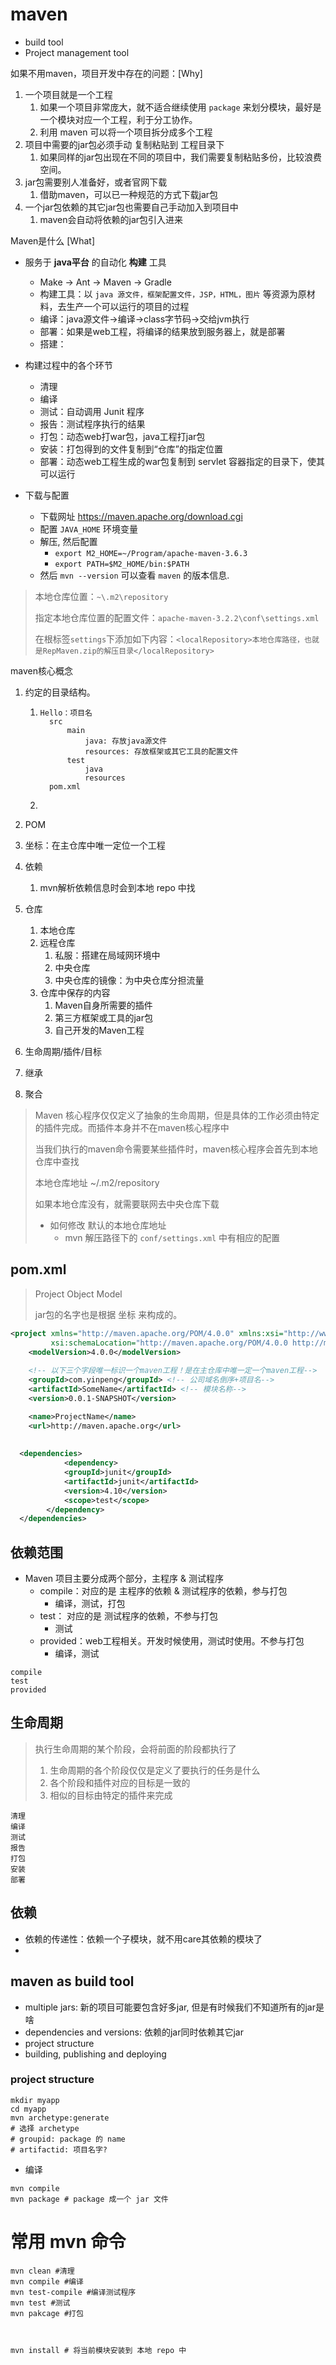 # maven

* build tool
* Project management tool



如果不用maven，项目开发中存在的问题：[Why]

1. 一个项目就是一个工程
   1. 如果一个项目非常庞大，就不适合继续使用 `package` 来划分模块，最好是一个模块对应一个工程，利于分工协作。
   2. 利用 maven 可以将一个项目拆分成多个工程
2. 项目中需要的jar包必须手动 复制粘贴到 工程目录下
   1. 如果同样的jar包出现在不同的项目中，我们需要复制粘贴多份，比较浪费空间。
3. jar包需要别人准备好，或者官网下载
   1. 借助maven，可以已一种规范的方式下载jar包
4. 一个jar包依赖的其它jar包也需要自己手动加入到项目中
   1. maven会自动将依赖的jar包引入进来



Maven是什么 [What]

* 服务于 **java平台** 的自动化 **构建** 工具
  * Make -> Ant -> Maven -> Gradle
  * 构建工具：以 `java 源文件，框架配置文件，JSP，HTML，图片` 等资源为原材料，去生产一个可以运行的项目的过程
  * 编译：java源文件->编译->class字节码->交给jvm执行
  * 部署：如果是web工程，将编译的结果放到服务器上，就是部署
  * 搭建：
* 构建过程中的各个环节
  * 清理
  * 编译
  * 测试：自动调用 Junit 程序
  * 报告：测试程序执行的结果
  * 打包：动态web打war包，java工程打jar包
  * 安装：打包得到的文件复制到“仓库”的指定位置
  * 部署：动态web工程生成的war包复制到 servlet 容器指定的目录下，使其可以运行



* 下载与配置
  * 下载网址 https://maven.apache.org/download.cgi
  * 配置 `JAVA_HOME` 环境变量
  * 解压, 然后配置 
    * `export M2_HOME=~/Program/apache-maven-3.6.3`
    * `export PATH=$M2_HOME/bin:$PATH`
  * 然后 `mvn --version` 可以查看 `maven` 的版本信息.



> 本地仓库位置：`~\.m2\repository`
>
> 指定本地仓库位置的配置文件：`apache-maven-3.2.2\conf\settings.xml`
>
> 在根标签`settings`下添加如下内容：`<localRepository>本地仓库路径，也就是RepMaven.zip的解压目录</localRepository>`



maven核心概念

1. 约定的目录结构。

   1. ```shell
      Hello：项目名
      	src
      		main
      			java: 存放java源文件
      			resources: 存放框架或其它工具的配置文件
         	test
         		java
         		resources
      	pom.xml
      ```

   2. 

2. POM

3. 坐标：在主仓库中唯一定位一个工程

4. 依赖

   1. mvn解析依赖信息时会到本地 repo 中找

5. 仓库

   1. 本地仓库
   2. 远程仓库
      1. 私服：搭建在局域网环境中
      2. 中央仓库
      3. 中央仓库的镜像：为中央仓库分担流量
   3. 仓库中保存的内容
      1. Maven自身所需要的插件
      2. 第三方框架或工具的jar包
      3. 自己开发的Maven工程

6. 生命周期/插件/目标

7. 继承

8. 聚合



> Maven 核心程序仅仅定义了抽象的生命周期，但是具体的工作必须由特定的插件完成。而插件本身并不在maven核心程序中
>
> 当我们执行的maven命令需要某些插件时，maven核心程序会首先到本地仓库中查找
>
> 本地仓库地址 ~/.m2/repository
>
> 如果本地仓库没有，就需要联网去中央仓库下载
>
> * 如何修改 默认的本地仓库地址
>   * mvn 解压路径下的 `conf/settings.xml` 中有相应的配置





## pom.xml

> Project Object Model
>
> jar包的名字也是根据 坐标 来构成的。

```xml
<project xmlns="http://maven.apache.org/POM/4.0.0" xmlns:xsi="http://www.w3.org/2001/XMLSchema-instance"
         xsi:schemaLocation="http://maven.apache.org/POM/4.0.0 http://maven.apache.org/maven-v4_0_0.xsd">
    <modelVersion>4.0.0</modelVersion>
    
  	<!-- 以下三个字段唯一标识一个maven工程！是在主仓库中唯一定一个maven工程-->
  	<groupId>com.yinpeng</groupId> <!-- 公司域名倒序+项目名-->
    <artifactId>SomeName</artifactId> <!-- 模块名称-->
    <version>0.0.1-SNAPSHOT</version>

    <name>ProjectName</name>
    <url>http://maven.apache.org</url>
  
  
  <dependencies>
  			<dependency>
            <groupId>junit</groupId>
            <artifactId>junit</artifactId>
            <version>4.10</version>
            <scope>test</scope>
        </dependency>
  </dependencies>
```



## 依赖范围

* Maven 项目主要分成两个部分，主程序 & 测试程序
  * compile：对应的是 主程序的依赖 & 测试程序的依赖，参与打包
    * 编译，测试，打包
  * test： 对应的是 测试程序的依赖，不参与打包
    * 测试
  * provided：web工程相关。开发时候使用，测试时使用。不参与打包
    * 编译，测试

```
compile
test
provided
```



## 生命周期

> 执行生命周期的某个阶段，会将前面的阶段都执行了
>
> 1. 生命周期的各个阶段仅仅是定义了要执行的任务是什么
> 2. 各个阶段和插件对应的目标是一致的
> 3. 相似的目标由特定的插件来完成

```
清理
编译
测试
报告
打包
安装
部署
```



## 依赖

* 依赖的传递性：依赖一个子模块，就不用care其依赖的模块了
* 



## maven as build tool

* multiple jars: 新的项目可能要包含好多jar, 但是有时候我们不知道所有的jar是啥
* dependencies and versions: 依赖的jar同时依赖其它jar
* project structure
* building, publishing and deploying



### project structure

```shell
mkdir myapp
cd myapp
mvn archetype:generate
# 选择 archetype
# groupid: package 的 name
# artifactid: 项目名字?
```

* 编译

```shell
mvn compile
mvn package # package 成一个 jar 文件
```



# 常用 mvn 命令

```shell
mvn clean #清理
mvn compile #编译
mvn test-compile #编译测试程序
mvn test #测试
mvn pakcage #打包



mvn install # 将当前模块安装到 本地 repo 中
```




